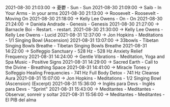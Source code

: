 2021-08-30 21:03:00 -> 憂鬱 - Sun - Sun
2021-08-30 21:09:00 -> Saib - In Your Arms - in your arms
2021-08-30 21:13:00 -> Roosevelt - Roosevelt - Moving On
2021-08-30 21:18:00 -> Kelly Lee Owens - On - On
2021-08-30 21:24:00 -> Daniela Andrade - Genesis - Genesis
2021-08-30 21:27:00 -> Barnacle Boi - Restart. - restart.
2021-08-30 21:30:00 -> Kelly Lee Owens - Kelly Lee Owens - Lucid
2021-08-31 12:37:00 -> Jon Hopkins - Meditations - 1/1 Singing Bowl (Ascension)
2021-08-31 13:07:00 -> 33bowls - Tibetan Singing Bowls Breathe - Tibetan Singing Bowls Breathe
2021-08-31 14:22:00 -> Solfeggio Sanctuary - 528 Hz - 528 Hz Anxiety Relief Frequency
2021-08-31 14:24:00 -> Gentle Vibrations - Meditation, Yoga and Spa Music - Positive Signs
2021-08-31 14:29:00 -> Sacred Earth - Call to the Divine - Breathing Space
2021-08-31 14:41:00 -> Miracle Tones y Solfeggio Healing Frequencies - 741 Hz Full Body Detox - 741 Hz Cleanse Aura
2021-08-31 15:07:00 -> Jon Hopkins - Meditations - 1/2 Singing Bowl (Ascension) (Excerpt)
2021-08-31 15:36:00 -> Inglés para Devs - Inglés para Devs - "Sprint"
2021-08-31 15:43:00 -> Meditantes - Meditantes - Observar, sonreír y soltar
2021-08-31 15:56:00 -> Meditantes - Meditantes - El PIB del alma
